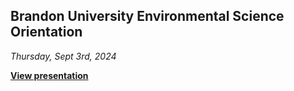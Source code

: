 ## Brandon University Environmental Science Orientation

*Thursday, Sept 3rd, 2024*  

[**View presentation**](https://alex-koiter.github.io/presentations/ES_Orientation/orientation.html)
